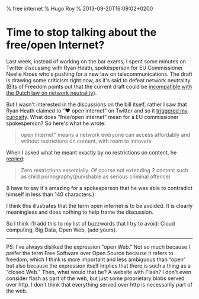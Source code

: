 % free internet
% Hugo Roy
% 2013-09-20T16:09:02+0200

# Time to stop talking about the free/open Internet?

Last week, instead of working on the bar exams, I spent some
minutes on Twitter discussing with Ryan Heath, spokesperson for EU
Commissioner Neelie Kroes who's pushing for a new law on
telecommunications. The draft is drawing some criticism right now,
as it's said to defeat network neutrality (Bits of Freedom points
out that the current draft could be 
[incompatible with the Dutch law on network neutrality](https://twitter.com/bitsoffreedom/status/377882941122027520)).

But I wasn't interested in the discussions on the bill itself,
rather I saw that Ryan Heath claimed to “♥ open internet” on
Twitter and so it [triggered my
curiosity](https://twitter.com/hugoroyd/status/377880421859475456).
What does “free/open internet” mean for a EU commissioner
spokesperson? So here's what he wrote:

 > open Internet" means a network everyone can access affordably and
without restrictions on content, with room to innovate

When I asked what he meant exactly by no restrictions on content,
he
[replied](https://twitter.com/RyanHeathEU/status/377883015470653441):

> Zero restrictions essentially. Of course not
            extending 2 content such as child
            pornography(punishable as serious criminal offence)

(I have to say it's amazing for a spokesperson that  he was able
to contradict himself in less than 140 characters.)

I think this illustrates that the term open internet is to be
avoided. It is clearly meaningless and does nothing to help frame
the discussion. 

So I think I’ll add this to my list of buzzwords that I try to
avoid: Cloud computing, Big Data, Open Web, (add yours).

* * *

PS: I’ve always disliked the expression “open Web.” Not so much
because I prefer the term Free Software over Open Source because
it refers to freedom, which I think is more important and less
ambiguous than “open” but also because the expression itself
implies that there is such a thing as a “closed Web.” Then, what
would that be? A website with Flash? I don't even consider flash
as part of the web, but just some proprietary blobs served over
http. I don't think that everything served over http is necessarily
part of the web.
